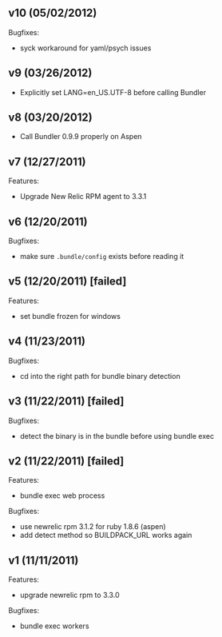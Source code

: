 ## v10 (05/02/2012)

Bugfixes:

* syck workaround for yaml/psych issues

## v9 (03/26/2012)

* Explicitly set LANG=en_US.UTF-8 before calling Bundler

## v8 (03/20/2012)

* Call Bundler 0.9.9 properly on Aspen

## v7 (12/27/2011)

Features:

* Upgrade New Relic RPM agent to 3.3.1

## v6 (12/20/2011)

Bugfixes:

* make sure `.bundle/config` exists before reading it

## v5 (12/20/2011) [failed]

Features:

* set bundle frozen for windows

## v4 (11/23/2011)

Bugfixes:

* cd into the right path for bundle binary detection

## v3 (11/22/2011) [failed]

Bugfixes:

* detect the binary is in the bundle before using bundle exec

## v2 (11/22/2011) [failed]

Features:

* bundle exec web process

Bugfixes:

* use newrelic rpm 3.1.2 for ruby 1.8.6 (aspen)
* add detect method so BUILDPACK_URL works again

## v1 (11/11/2011)

Features:

* upgrade newrelic rpm to 3.3.0

Bugfixes:

* bundle exec workers
